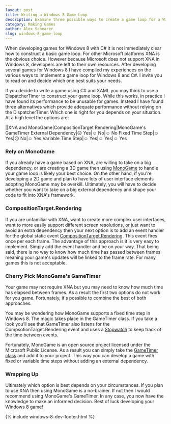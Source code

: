 ```yaml
---
layout: post
title: Writing a Windows 8 Game Loop
description: Examine three possible ways to create a game loop for a Windows Store application.
category: Making Games
author: Alex Schearer
slug: windows-8-game-loop
---
```


When developing games for Windows 8 with C# 
it is not immediately clear how to construct a basic game loop. For other Microsoft 
platforms XNA is the obvious choice. However because Microsoft does not support XNA 
in Windows 8, developers are left to their own resources. After developing several 
games for Windows 8 I have compiled my experiences on the various ways to implement 
a game loop for Windows 8 and C#. I invite you to read on and decide which one best 
suits your needs.

If you decide to write a game using C# and XAML you may think to use a DispatcherTimer 
to construct your game loop. While this works, in practice I have found its performance 
to be unusable for games. Instead I have found three alternatives which provide adequate 
performance without relying on the DispatcherTimer. Which one is right for you depends 
on your situation. At a high level the options are:

||XNA and MonoGame|CompositionTarget Rendering|MonoGame's GameTimer
External Dependency|&#9785; Yes|&#9786; No|&#9786; No
Fixed Time Step|&#9786; Yes|&#9785; No|&#9786; Yes
Variable Time Step|&#9786; Yes|&#9786; Yes|&#9786; Yes

### Rely on MonoGame
If you already have a game based on XNA, are willing to take on a big dependency, 
or are creating a 3D game then using [MonoGame][1]
to handle your game loop is likely your best choice. On the other hand, if you're 
developing a 2D game and plan to have lots of user interface elements adopting 
MonoGame may be overkill. Ultimately, you will have to decide whether you want to take 
on a big external dependency and shape your code to fit into XNA's framework.

### CompositionTarget.Rendering
If you are unfamiliar with XNA, want to create more complex user interfaces, want 
to more easily support different screen resolutions, or just want to avoid an extra 
dependency then your next option is to add an event handler for the global static event 
[CompositionTarget.Rendering][2]. 
This event fires once per each frame. The advantage of this approach is it is very easy 
to implement. Simply add the event handler and be on your way. That being said, there 
is no way to know how much time has passed between frames meaning your game's updates 
will be linked to the frame rate. For many games this is not acceptable.

### Cherry Pick MonoGame's GameTimer
Your game may not require XNA but you may need to know how much time has elapsed 
between frames. As a result the first two options do not work for you game. 
Fortunately, it's possible to combine the best of both approaches.

You may be wondering how MonoGame supports a fixed time step in Windows 8. The 
magic takes place in the GameTimer class. If you take a look you’ll see that 
GameTimer also listens for the CompsotionTarget.Rendering event and uses a 
[Stopwatch][3] to keep track of the time between events.

Fortunately, MonoGame is an open source project licensed under the Microsoft 
Public License. As a result you can simply take the [GameTimer class][4] 
and add it to your project. This way you can develop a game with fixed or variable 
time steps without adding an external dependency.

### Wrapping Up
Ultimately which option is best depends on your circumstances. If you plan to use XNA 
then using MonoGame is a no-brainer. If not then I would recommend using MonoGame's 
GameTimer. In any case, you now have the knowledge to make an informed decision. Best 
of luck developing your Windows 8 game!

{% include windows-8-dev-footer.html %}
                            
[1]:http://www.monogame.net/
[2]: http://msdn.microsoft.com/en-us/library/system.windows.media.compositiontarget.rendering.aspx
[3]: http://msdn.microsoft.com/en-us/library/system.diagnostics.stopwatch.aspx
[4]: https://github.com/mono/MonoGame/blob/develop/MonoGame.Framework/GameTimer.cs